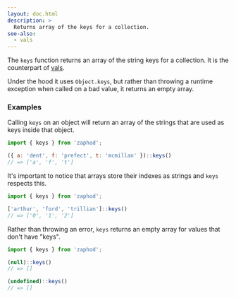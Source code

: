 ```yaml
---
layout: doc.html
description: >
  Returns array of the keys for a collection.
see-also:
  - vals
---
```


The `keys` function returns an array of the string keys for a collection. It is the counterpart of [vals](../vals).

Under the hood it uses `Object.keys`, but rather than throwing a runtime exception when called on a bad value, it returns an empty array.

### Examples
Calling `keys` on an object will return an array of the strings that are used as keys inside that object.

```js
import { keys } from 'zaphod';

({ a: 'dent', f: 'prefect', t: 'mcmillan' })::keys()
// => ['a', 'f', 't']
```

It's important to notice that arrays store their indexes as strings and `keys` respects this.

```js
import { keys } from 'zaphod';

['arthur', 'ford', 'trillian']::keys()
// => ['0', '1', '2']
```

Rather than throwing an error, `keys` returns an empty array for values that don't have "keys".

```js
import { keys } from 'zaphod';

(null)::keys()
// => []

(undefined)::keys()
// => []
```

